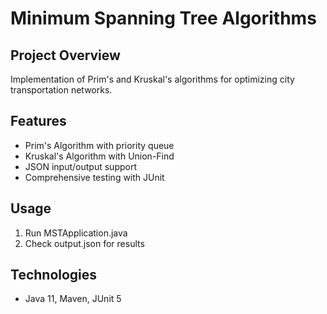 # Minimum Spanning Tree Algorithms

## Project Overview
Implementation of Prim's and Kruskal's algorithms for optimizing city transportation networks.

## Features
- Prim's Algorithm with priority queue
- Kruskal's Algorithm with Union-Find
- JSON input/output support
- Comprehensive testing with JUnit

## Usage
1. Run MSTApplication.java
2. Check output.json for results

## Technologies
- Java 11, Maven, JUnit 5
